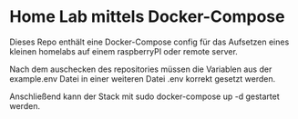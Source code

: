 # Home Lab mittels Docker-Compose

Dieses Repo enthält eine Docker-Compose config für das Aufsetzen eines kleinen homelabs auf einem raspberryPI oder remote server.

Nach dem auschecken des repositories müssen die Variablen aus der example.env Datei in einer weiteren Datei .env korrekt gesetzt werden.

Anschließend kann der Stack mit sudo docker-compose up -d gestartet werden.
